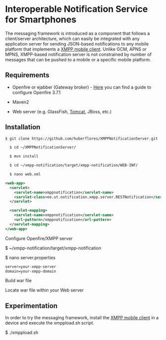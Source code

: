 Interoperable Notification Service for Smartphones
==================================================

The messaging framework is introduced as a component that follows a client/server architecture, which can easily be integrated with any application server for sending JSON-based notifications to any mobile platform that implements a [XMPP mobile client](https://github.com/huberflores/XMPPNotificationClient.git). Unlike GCM, APNS or MPNS, XMPP-based notification server is not constrained by number of messages that can be pushed to a mobile or a specific mobile platform.


Requirements
-------------

- Openfire or ejabber (Gateway broker) - [Here](https://gist.github.com/huberflores/4735608) you can find a guide to configure Openfire 3.7.1

- Maven2

- Web server (e.g. GlassFish, [Tomcat](http://tomcat.apache.org/), JBoss, etc.)



Installation
-------------
```xml
$ git clone https://github.com/huberflores/XMPPNotificationServer.git
````
```xml
  $ cd ~/XMPPNotificationServer/
````

```xml
  $ mvn install
````

```xml
  $ cd ~/xmpp-notification/target/xmpp-notification/WEB-INF/
````

```xml
  $ nano web.xml
````

```xml
<web-app>
  <servlet>
    <servlet-name>xmppnotification</servlet-name>
    <servlet-class>ee.ut.notification.xmpp.server.RESTNotification</servlet-class>
  </servlet>

  <servlet-mapping>
    <servlet-name>xmppnotification</servlet-name>
    <url-pattern>/xmppnotification</url-pattern>
  </servlet-mapping>
</web-app>
```

Configure Openfire/XMPP server

$ ~/xmpp-notification/target/xmpp-notification

$ nano server.properties

```xml
server=your-xmpp-server
domain=your-xmpp-domain
```

Build war file

Locate war file within your Web server


Experimentation
---------------

In order to try the messaging framework, install the [XMPP mobile client](https://github.com/huberflores/XMPPNotificationClient) in a device and execute the xmppload.sh script.

$ ./xmppload.sh
